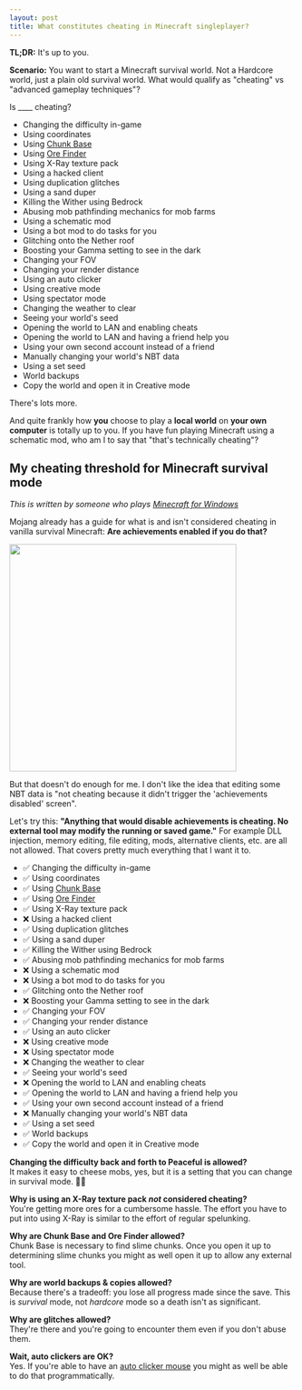 ```yaml
---
layout: post
title: What constitutes cheating in Minecraft singleplayer?
---
```


**TL;DR:** It's up to you.

**Scenario:** You want to start a Minecraft survival world. Not a Hardcore world, just a plain old survival world. What would qualify as "cheating" vs "advanced gameplay techniques"?

Is ____ cheating?

- Changing the difficulty in-game
- Using coordinates
- Using [Chunk Base](https://chunkbase.com/)
- Using [Ore Finder](https://www.orefinder.gg/)
- Using X-Ray texture pack
- Using a hacked client
- Using duplication glitches
- Using a sand duper
- Killing the Wither using Bedrock
- Abusing mob pathfinding mechanics for mob farms
- Using a schematic mod
- Using a bot mod to do tasks for you
- Glitching onto the Nether roof
- Boosting your Gamma setting to see in the dark
- Changing your FOV
- Changing your render distance
- Using an auto clicker
- Using creative mode
- Using spectator mode
- Changing the weather to clear
- Seeing your world's seed
- Opening the world to LAN and enabling cheats
- Opening the world to LAN and having a friend help you
- Using your own second account instead of a friend
- Manually changing your world's NBT data
- Using a set seed
- World backups
- Copy the world and open it in Creative mode

There's lots more.

And quite frankly how **you** choose to play a **local world** on **your own computer** is totally up to you. If you have fun playing Minecraft using a schematic mod, who am I to say that "that's technically cheating"?

## My cheating threshold for Minecraft survival mode

_This is written by someone who plays [Minecraft for Windows](https://www.xbox.com/en-US/games/store/minecraft-for-windows/9nblggh2jhxj)_

Mojang already has a guide for what is and isn't considered cheating in vanilla survival Minecraft: **Are achievements enabled if you do that?**

<img width=400 src="https://github.com/user-attachments/assets/95d9122f-2a07-423c-8cdf-13c6a65b1852">

But that doesn't do enough for me. I don't like the idea that editing some NBT data is "not cheating because it didn't trigger the 'achievements disabled' screen".

Let's try this: **"Anything that would disable achievements is cheating. No external tool may modify the running or saved game."** For example DLL injection, memory editing, file editing, mods, alternative clients, etc. are all not allowed. That covers pretty much everything that I want it to.

- ✅ Changing the difficulty in-game
- ✅ Using coordinates
- ✅ Using [Chunk Base](https://chunkbase.com/)
- ✅ Using [Ore Finder](https://www.orefinder.gg/)
- ✅ Using X-Ray texture pack
- ❌ Using a hacked client
- ✅ Using duplication glitches
- ✅ Using a sand duper
- ✅ Killing the Wither using Bedrock
- ✅ Abusing mob pathfinding mechanics for mob farms
- ❌ Using a schematic mod
- ❌ Using a bot mod to do tasks for you
- ✅ Glitching onto the Nether roof
- ❌ Boosting your Gamma setting to see in the dark
- ✅ Changing your FOV
- ✅ Changing your render distance
- ✅ Using an auto clicker
- ❌ Using creative mode
- ❌ Using spectator mode
- ❌ Changing the weather to clear
- ✅ Seeing your world's seed
- ❌ Opening the world to LAN and enabling cheats
- ✅ Opening the world to LAN and having a friend help you
- ✅ Using your own second account instead of a friend
- ❌ Manually changing your world's NBT data
- ✅ Using a set seed
- ✅ World backups
- ✅ Copy the world and open it in Creative mode

**Changing the difficulty back and forth to Peaceful is allowed?** \
 It makes it easy to cheese mobs, yes, but it is a setting that you can change in survival mode. 🤷‍♀️

**Why is using an X-Ray texture pack _not_ considered cheating?** \
You're getting more ores for a cumbersome hassle. The effort you have to put into using X-Ray is similar to the effort of regular spelunking.

**Why are Chunk Base and Ore Finder allowed?** \
Chunk Base is necessary to find slime chunks. Once you open it up to determining slime chunks you might as well open it up to allow any external tool.

**Why are world backups & copies allowed?** \
Because there's a tradeoff: you lose all progress made since the save. This is _survival_ mode, not _hardcore_ mode so a death isn't as significant.

**Why are glitches allowed?** \
They're there and you're going to encounter them even if you don't abuse them.

**Wait, auto clickers are OK?** \
Yes. If you're able to have an [auto clicker mouse](https://www.amazon.com/auto-clicker-mouse/s?k=auto+clicker+mouse) you might as well be able to do that programmatically.

